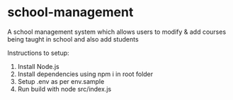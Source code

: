 # school-management
A school management system which allows users to modify &amp; add courses being taught in school and also add students 

Instructions to setup:
1. Install Node.js
2. Install dependencies using npm i in root folder
3. Setup .env as per env.sample
4. Run build with node src/index.js
